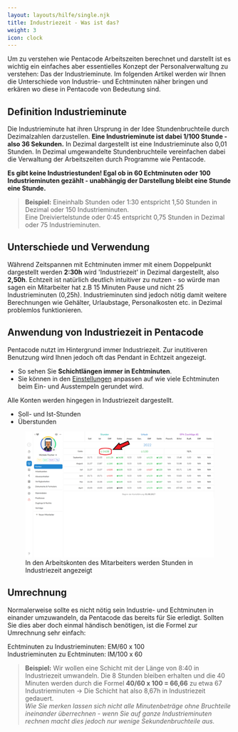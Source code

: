 ```yaml
---
layout: layouts/hilfe/single.njk
title: Industriezeit - Was ist das?
weight: 3
icon: clock
---
```


Um zu verstehen wie Pentacode Arbeitszeiten berechnet und darstellt ist es
wichtig ein einfaches aber essentielles Konzept der Personalverwaltung zu
verstehen: Das der Industrieminute. Im folgenden Artikel
werden wir Ihnen die Unterschiede von Industrie- und Echtminuten näher bringen
und erkären wo diese in Pentacode von Bedeutung sind.

## Definition Industrieminute

Die Industrieminute hat ihren Ursprung in der Idee Stundenbruchteile durch Dezimalzahlen
darzustellen. **Eine Industrieminute ist dabei 1/100 Stunde - also 36
Sekunden.** In Dezimal dargestellt ist eine Industrieminute also 0,01 Stunden.
In Dezimal umgewandelte Stundenbruchteile vereinfachen dabei die Verwaltung der
Arbeitszeiten durch Programme wie Pentacode.

**Es gibt keine Industriestunden! Egal ob in 60 Echtminuten oder 100
Industrieminuten gezählt - unabhängig der Darstellung bleibt eine Stunde eine Stunde.**

>**Beispiel:**
Eineinhalb Stunden oder 1:30 entspricht 1,50 Stunden in Dezimal
oder 150 Industrieminuten. <br>
Eine Dreiviertelstunde oder 0:45 entspricht 0,75 Stunden in
Dezimal oder 75 Industrieminuten.

## Unterschiede und Verwendung

Während Zeitspannen mit Echtminuten immer mit einem Doppelpunkt dargestellt
werden **2:30h** wird 'Industriezeit' in Dezimal dargestellt, also **2,50h**.
Echtzeit ist natürlich deutlich intuitiver zu nutzen - so würde man sagen ein
Mitarbeiter hat z.B 15 Minuten Pause und nicht 25 Industrieminuten (0,25h).
Industrieminuten sind jedoch nötig damit weitere Berechnungen wie Gehälter,
Urlaubstage, Personalkosten etc. in Dezimal problemlos funktionieren.

## Anwendung von Industriezeit in Pentacode

Pentacode nutzt im Hintergrund immer Industriezeit. Zur inutitiveren Benutzung
wird Ihnen jedoch oft das Pendant in Echtzeit angezeigt.
- So sehen Sie **Schichtlängen immer in Echtminuten**.
- Sie können in den
   [Einstellungen](hilfe/handbuch/einstellungen/zeiterfassung/#Rundung-von-Stempelzeiten)
   anpassen auf wie viele Echtminuten beim Ein- und Ausstempeln gerundet wird.
   <br>

Alle Konten werden hingegen in Industriezeit dargestellt.
- Soll- und Ist-Stunden 
- Überstunden

<figure>
    <img src="konten.png"/>
    <figcaption> In den Arbeitskonten des Mitarbeiters werden Stunden in Industriezeit angezeigt </figcaption>
</figure>

## Umrechnung 

Normalerweise sollte es nicht nötig sein Industrie- und Echtminuten in einander
umzuwandeln, da Pentacode das bereits für Sie erledigt. Sollten Sie dies aber
doch einmal händisch benötigen, ist die Formel zur Umrechnung sehr einfach:

Echtminuten zu Industrieminuten: EM/60 x 100 <br>
Industrieminuten zu Echtminuten: IM/100 x 60 

> **Beispiel:** Wir wollen eine Schicht mit der Länge von 8:40 in Industriezeit
> umwandeln. Die 8 Stunden bleiben erhalten und die 40 Minuten werden durch die
> Formel **40/60 x 100 = 66,66** zu etwa 67 Industrieminuten -> Die Schicht hat also 8,67h
> in Industriezeit gedauert. <br>
> *Wie Sie merken lassen sich nicht alle Minutenbeträge ohne Bruchteile
> ineinander überrechnen - wenn Sie auf ganze Industrieminuten rechnen macht
> dies jedoch nur wenige Sekundenbruchteile aus.*


